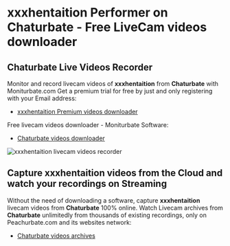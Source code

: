 # xxxhentaition Performer on Chaturbate - Free LiveCam videos downloader

## Chaturbate Live Videos Recorder

Monitor and record livecam videos of **xxxhentaition** from **Chaturbate** with Moniturbate.com
Get a premium trial for free by just and only registering with your Email address:
* [xxxhentaition Premium videos downloader](https://moniturbate.com/request-demo-licence-key.html)

Free livecam videos downloader - Moniturbate Software:
* [Chaturbate videos downloader](https://moniturbate.com/moniturbate-download-software.html)

![xxxhentaition livecam videos recorder](https://peachurnet.com/templates/moniturbate-software.png)


## Capture xxxhentaition videos from the Cloud and watch your recordings on Streaming

Without the need of downloading a software, capture **xxxhentaition** livecam videos from **Chaturbate** 100% online.
Watch Livecam archives from **Chaturbate** unlimitedly from thousands of existing recordings, only on Peachurbate.com and its websites network:
* [Chaturbate videos archives](https://peachurnet.com/)